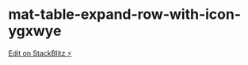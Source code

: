 # mat-table-expand-row-with-icon-ygxwye

[Edit on StackBlitz ⚡️](https://stackblitz.com/edit/mat-table-expand-row-with-icon-axlsg4)
